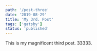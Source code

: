 ```yaml
---
path: '/post-three'
date: '2019-08-29'
title: 'My 3rd. Post'
tags: ['gatsby']
status: 'published'
---
```


This is my magnificent third post. 33333.